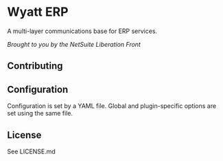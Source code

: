 # Wyatt ERP
A multi-layer communications base for ERP services.

*Brought to you by the NetSuite Liberation Front*

## Contributing

## Configuration

Configuration is set by a YAML file. Global and plugin-specific options
are set using the same file.

## License

See LICENSE.md
